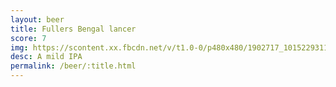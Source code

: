 ```yaml
---
layout: beer
title: Fullers Bengal lancer
score: 7
img: https://scontent.xx.fbcdn.net/v/t1.0-0/p480x480/1902717_10152293116728745_604384062_n.jpg?oh=ca4eb46cb36e5eb377540d5ce794233b&oe=5890C065
desc: A mild IPA
permalink: /beer/:title.html
---
```

